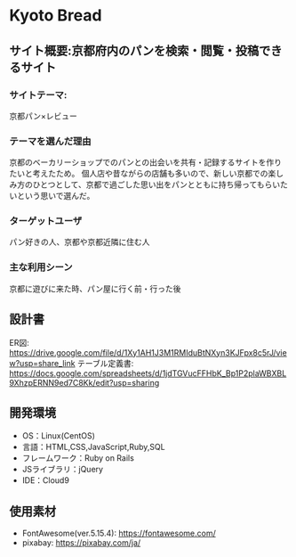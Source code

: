 # Kyoto Bread

## サイト概要:京都府内のパンを検索・閲覧・投稿できるサイト
### サイトテーマ:
京都パン×レビュー

### テーマを選んだ理由
京都のベーカリーショップでのパンとの出会いを共有・記録するサイトを作りたいと考えたため。
個人店や昔ながらの店舗も多いので、新しい京都での楽しみ方のひとつとして、京都で過ごした思い出をパンとともに持ち帰ってもらいたいという思いで選んだ。

### ターゲットユーザ
パン好きの人、京都や京都近隣に住む人

### 主な利用シーン
京都に遊びに来た時、パン屋に行く前・行った後

## 設計書
ER図:  https://drive.google.com/file/d/1Xy1AH1J3M1RMIduBtNXyn3KJFpx8c5rJ/view?usp=share_link
テーブル定義書:　https://docs.google.com/spreadsheets/d/1jdTGVucFFHbK_Bp1P2plaWBXBL9XhzpERNN9ed7C8Kk/edit?usp=sharing

## 開発環境
- OS：Linux(CentOS)
- 言語：HTML,CSS,JavaScript,Ruby,SQL
- フレームワーク：Ruby on Rails
- JSライブラリ：jQuery
- IDE：Cloud9

## 使用素材
- FontAwesome(ver.5.15.4):  https://fontawesome.com/
- pixabay:  https://pixabay.com/ja/
